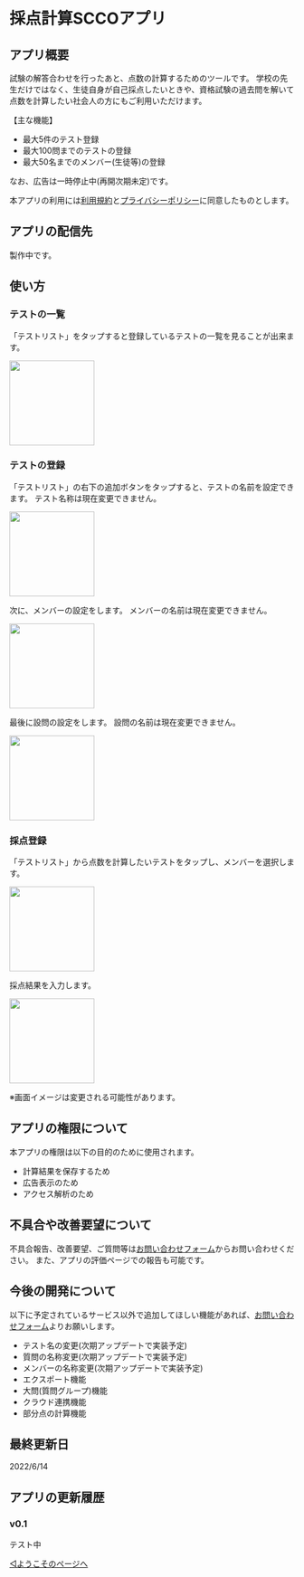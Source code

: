 # 採点計算SCCOアプリ

## アプリ概要

試験の解答合わせを行ったあと、点数の計算するためのツールです。
学校の先生だけではなく、生徒自身が自己採点したいときや、資格試験の過去問を解いて点数を計算したい社会人の方にもご利用いただけます。

【主な機能】

- 最大5件のテスト登録
- 最大100問までのテストの登録
- 最大50名までのメンバー(生徒等)の登録

なお、広告は一時停止中(再開次期未定)です。

本アプリの利用には[利用規約](../common/terms.md)と[プライバシーポリシー](../common/privacypolicy.md)に同意したものとします。


## アプリの配信先

製作中です。


## 使い方

### テストの一覧

「テストリスト」をタップすると登録しているテストの一覧を見ることが出来ます。

<img src='Screenshot_1655101491.png' width='150'>

### テストの登録

「テストリスト」の右下の追加ボタンをタップすると、テストの名前を設定できます。
テスト名称は現在変更できません。

<img src='Screenshot_1655101859.png' width='150'>

次に、メンバーの設定をします。
メンバーの名前は現在変更できません。

<img src='Screenshot_1655101467.png' width='150'>

最後に設問の設定をします。
設問の名前は現在変更できません。

<img src='Screenshot_1655101488.png' width='150'>

### 採点登録

「テストリスト」から点数を計算したいテストをタップし、メンバーを選択します。

<img src='Screenshot_1655102154.png' width='150'>

採点結果を入力します。

<img src='Screenshot_1655101499.png' width='150'>


※画面イメージは変更される可能性があります。




## アプリの権限について

本アプリの権限は以下の目的のために使用されます。

- 計算結果を保存するため
- 広告表示のため
- アクセス解析のため



## 不具合や改善要望について

不具合報告、改善要望、ご質問等は[お問い合わせフォーム](https://forms.gle/6G7RaQP7uG7ufKSP8)からお問い合わせください。
また、アプリの評価ページでの報告も可能です。



## 今後の開発について

以下に予定されているサービス以外で追加してほしい機能があれば、[お問い合わせフォーム](https://forms.gle/6G7RaQP7uG7ufKSP8)よりお願いします。

- テスト名の変更(次期アップデートで実装予定)
- 質問の名称変更(次期アップデートで実装予定)
- メンバーの名称変更(次期アップデートで実装予定)
- エクスポート機能
- 大問(質問グループ)機能
- クラウド連携機能
- 部分点の計算機能


## 最終更新日

2022/6/14


## アプリの更新履歴

### v0.1

テスト中


[◁ようこそのページへ](../index.md)
